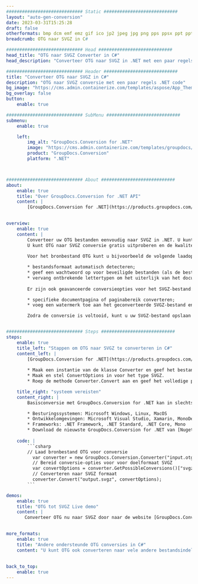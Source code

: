 ```yaml
---
############################# Static ############################
layout: "auto-gen-conversion"
date: 2023-03-31T15:25:28
draft: false
otherformats: bmp dcm emf emz gif ico jp2 jpeg jpg png pps ppsx ppt pptx psb psd svg svgz tga tif tiff webp wmf wmz
breadcrumb: OTG naar SVGZ in C#

############################# Head ############################
head_title: "OTG naar SVGZ Converter in C#"
head_description: "Converteer OTG naar SVGZ in .NET met een paar regels code. Gebruik de GroupDocs Document Conversion API om meer dan 160 bestandsformaten te converteren."

############################# Header ############################
title: "Converteer OTG naar SVGZ in C#"
description: "OTG naar SVGZ conversie met een paar regels .NET code"
bg_image: "https://cms.admin.containerize.com/templates/aspose/App_Themes/V3/images/bg/header1.png"
bg_overlay: false
button:
    enable: true

############################# SubMenu ############################
submenu:
    enable: true

    left:
        img_alt: "GroupDocs.Conversion for .NET"
        image: "https://cms.admin.containerize.com/templates/groupdocs/images/product-logos/90x90-noborder/groupdocs-conversion-net.png"
        product: "GroupDocs.Conversion"
        platform: ".NET"



############################# About ############################
about:
    enable: true
    title: "Over GroupDocs.Conversion for .NET API"
    content: |
        [GroupDocs.Conversion for .NET](https://products.groupdocs.com/conversion/net/) kan worden gebruikt om Microsoft Word, Excel, PowerPoint, PDF, Visio en andere formaten te converteren. GroupDocs.Conversion is een standalone API die geschikt is voor back-end en interne systemen waar hoge prestaties vereist zijn. Het is niet afhankelijk van software zoals Microsoft of Open Office.
    

overview:
    enable: true
    content: |
        Converteer uw OTG bestanden eenvoudig naar SVGZ in .NET. U kunt slechts een paar C# coderegels gebruiken op elk platform naar keuze, zoals - Windows, Linux, macOS.
        U kunt OTG naar SVGZ conversie gratis uitproberen en de kwaliteit van de conversieresultaten evalueren. Naast eenvoudige scenario's voor bestandsconversie kunt u meer geavanceerde opties proberen voor het laden van het bronbestand OTG en voor het opslaan van het SVGZ-uitvoerresultaat. 
        
        Voor het bronbestand OTG kunt u bijvoorbeeld de volgende laadopties gebruiken:

        * bestandsformaat automatisch detecteren;
        * geef een wachtwoord op voor beveiligde bestanden (als de bestandsindeling dit ondersteunt);
        * vervang ontbrekende lettertypen om het uiterlijk van het document te behouden.
        
        Er zijn ook geavanceerde conversieopties voor het SVGZ-bestand:

        * specifieke documentpagina of paginabereik converteren;
        * voeg een watermerk toe aan het geconverteerde SVGZ-bestand en nog veel meer.

        Zodra de conversie is voltooid, kunt u uw SVGZ-bestand opslaan in het lokale bestandspad of in opslag van derden, zoals FTP, Amazon S3, Google Drive, Dropbox enz. Let op: om OTG naar {{ te converteren) TO}} er is geen extra software nodig, zoals MS Office, Open Office, Adobe Acrobat Reader enz.


############################# Steps ############################
steps:
    enable: true
    title_left: "Stappen om OTG naar SVGZ te converteren in C#"
    content_left: |
        [GroupDocs.Conversion for .NET](https://products.groupdocs.com/conversion/net/) maakt het gemakkelijk voor ontwikkelaars om een ​​OTG bestand naar SVGZ te converteren met een paar regels code.
        
        * Maak een instantie van de klasse Converter en geef het bestand OTG het volledige pad
        * Maak en stel ConvertOptions in voor het type SVGZ.
        * Roep de methode Converter.Convert aan en geef het volledige pad en formaat (SVGZ) door als parameter

    title_right: "systeem vereisten"
    content_right: |
        Basisconversie met GroupDocs.Conversion for .NET kan in slechts een paar eenvoudige stappen worden gedaan. Onze API's worden ondersteund op alle belangrijke platforms en besturingssystemen. Voordat u de onderstaande code uitvoert, moet u ervoor zorgen dat de volgende vereisten op uw systeem zijn geïnstalleerd.

        * Besturingssystemen: Microsoft Windows, Linux, MacOS
        * Ontwikkelomgevingen: Microsoft Visual Studio, Xamarin, MonoDevelop
        * Frameworks: .NET Framework, .NET Standard, .NET Core, Mono
        * Download de nieuwste GroupDocs.Conversion for .NET van [Nuget](https://www.nuget.org/packages/groupdocs.conversion)
         
    code: |
        ```csharp    
        // Laad bronbestand OTG voor conversie
          var converter = new GroupDocs.Conversion.Converter("input.otg");
          // Bereid conversie-opties voor voor doelformaat SVGZ
          var convertOptions = converter.GetPossibleConversions()["svgz"].ConvertOptions;
          // Converteren naar SVGZ formaat
          converter.Convert("output.svgz", convertOptions);
        ```

demos:
    enable: true
    title: "OTG tot SVGZ Live demo"
    content: |
       Converteer OTG nu naar SVGZ door naar de website [GroupDocs.Conversion App](https://products.groupdocs.app/conversion/family) te gaan. Online demo heeft de volgende voordelen:
          

more_formats:
    enable: true
    title: "Andere ondersteunde OTG conversies in C#"
    content: "U kunt OTG ook converteren naar vele andere bestandsindelingen. Zie de lijst hieronder."
       
       
back_to_top:
    enable: true
---
```


